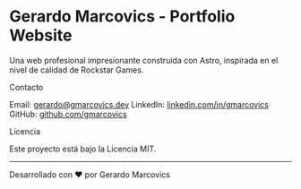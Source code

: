 # Gerardo Marcovics - Portfolio Website

Una web profesional impresionante construida con Astro, inspirada en el nivel de calidad de Rockstar Games.

 Contacto

Email: gerardo@gmarcovics.dev
LinkedIn: [linkedin.com/in/gmarcovics](https://linkedin.com/in/gmarcovics)
GitHub: [github.com/gmarcovics](https://github.com/gmarcovics)

Licencia

Este proyecto está bajo la Licencia MIT.

---

Desarrollado con ❤️ por Gerardo Marcovics
